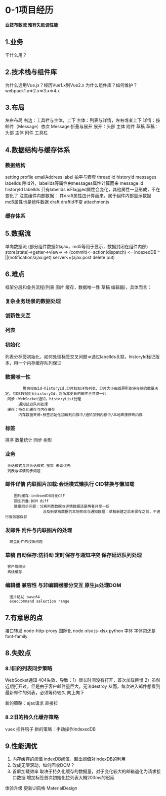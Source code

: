 # 0-1项目经历 #
**业技布数流 难有失败调性能**

## 1.业务 ##
  干什么用？

## 2.技术栈与组件库 ##
  为什么选用Vue.js？经历Vue1.x到Vue2.x
  为什么组件库？如何维护？
  webpack1.x=>2.x=>3.x=>4.x

## 3.布局 ##
  左右布局
  右边：工具栏与主体，上下
  主体：列表与详情，左右或者上下
  详情：按邮件（Message）依次
  Message:折叠与展开
  展开：头部 主体 附件 草稿
  草稿：头部 主体 附件 工具栏

## 4.数据结构与缓存体系 ##
### 数据结构 ###
  setting
  profile emailAddress
  label 拍平与嵌套
  thread id historyId messages labelIds
         除id外，labelIds等属性由messages属性计算而来
  message id historyId labelIds
          只有labelIds isFlagged属性会变化，其他属性一旦形成，不在变化了
          注意组件内部数据：
          其draft属性由计算而来，属于组件内部显示数据
          md5属性也是组件数据
  draft draftId不变
  attachments
### 缓存体系 ###

## 5.数据流 ##
单向数据流
                    (部分组件数据如ajax，md5等用于显示，数据封闭在组件内部)
  store(state)=>getter=>view=>
                                  =>
       (commit)<=action(dispatch) <= indexedDB
                  ^
                  ||(notification/ajax:get)
              server<=(ajax:post delete put)

## 6.难点 ##
框架分层和业务流程(列表 图片 缓存，数据唯一性 草稿 编辑器)，具体而言：
### 复杂业务场景的数据处理  ###
### 创新性交互  ###
### 列表  ###
### 初始化 ###
列表分标签初始化，如何处理标签交叉问题=>通过labelIds关联，historyId标记版本，用一个内存缓存队列保证
### 数据唯一性 ###
            整页拉取id-historyId,分片拉取详情列表，分片大小由首屏所能够容纳的数量决定，与DB数据对比historyId，将版本更新的邮件合并成一片
     同步：WebSocket通知，historyList处理
          通知延迟队列处理
     缓存：持久化缓存与内存缓存
          内存数据来源:标签初始化加载到内存中/通知加到内存中/本地直接修改内存
### 标签  ###
排序 数量统计 同步 树形
### 业务 ### 
     会话模式与非会话模式 搜索 未读优先
     列表与详情同步问题
### 邮件详情 内联图片加载:会话模式懒执行 CID替换与懒加载 ###
        图片缓存:indexedDB对比CEF
        回复折叠:DOM diff
        数据同步问题：分离列表数据与详情数据还是两者共享一份
                     涉及到草稿数据的本地修改与通知数据：草稿新建之后未保存之前，不进行服务器保存
### 发邮件 附件与内联图片的处理 ###
      网盘附件的权限问题
### 草稿 自动保存:防抖动 定时保存与通知冲突 保存延迟队列处理 ###
     客户端同步
     离线缓存
### 编辑器 兼容性 与非编辑器部分交互 原生js处理DOM ###
      图片粘贴 base64
      execCommand selection range

## 7.有意思的点 ##
接口转发 node-http-proxy
国际化 node-xlsx js-xlsx python
字体 字体包还是font-family

## 8.失败点 ##
### 8.1旧的列表同步策略 ###
WebSocket通知
404失效，导致：1）很长时间没有打开，首次加载巨慢 2）虽然近期打开过，但是由于客户邮件量巨大，无法destroy
        从而，每次进入邮件想看到最新邮件的列表，必须等待较久
向上向下

新的策略：ajax请求 直接拉
### 8.2旧的持久化缓存策略 ###
vuex 插件钩子
新的策略：手动操作indexedDB

## 9.性能调优 ##
1. 内存缓存的阈值
indexDB阈值，超出阈值对indexDB的利用
2. 改成无限滚动，如何回收DOM？
3. 首屏加载效率
取决于持久化缓存的数据量，对于变化较大的邮箱退化为请求接口数据
            增加标签首次初始化拉列表大概200ms的迟延



体验升级
更新UI风格 MaterialDesign
